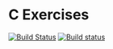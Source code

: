 # C Exercises

[![Build Status](https://travis-ci.org/PoliToFuntime/C-Exercises.svg?branch=master)](https://travis-ci.org/PoliToFuntime/C-Exercises)
[![Build status](https://ci.appveyor.com/api/projects/status/5d5xmth8q4n9hyua/branch/master?svg=true)](https://ci.appveyor.com/project/QwertyQaz414/c-exercises/branch/master)
